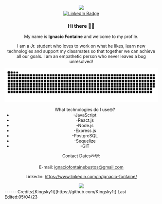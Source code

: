 [I believe in center aligned 🤲]: #

<div align="center">
  
[this is for the picture]: #	
<div id="header">
<img src="https://media.giphy.com/media/M9gbBd9nbDrOTu1Mqx/giphy.gif" width="100"/>
</div>
  
[badges i got it from shields.io ... anyone can copy and paste the link and change the parameters to test out, atleast thats how i did it]: #  
<div id="badges">
<a href="https://www.linkedin.com/in/ignacio-fontaine/">
  <img src="https://img.shields.io/badge/LinkedIn-blue?style=for-the-badge&logo=linkedin&logoColor=white" alt="LinkedIn Badge"/>
</a>
</div>


### Hi there 👋🎉

My name is **Ignacio Fontaine** and welcome to my profile.

I am a Jr. student who loves to work on what he likes, learn new technologies and support my classmates so that together we can achieve all our goals. I am an empathetic person who never leaves a bug unresolved!

<div align="center">
  <a href="https://1999azzar.github.io/1999AZZAR/">
  <img  src="https://github.com/1999AZZAR/1999AZZAR/blob/main/resources/img/grid-snake.svg"
       alt="snake" /></a>
</div>

<ul> What technologies do I use🤓?
  <li>-JavaScript</li>
  <li>-React.js</li>
  <li>-Node.js</li>
  <li>-Express.js</li>
  <li>-PostgreSQL</li>
  <li>-Sequelize</li>
  <li>-GIT</li>
</ul>

Contact Dates✉📪:

E-mail: ignaciofontainebustos@gmail.com

Linkedin: https://www.linkedin.com/in/ignacio-fontaine/



<img src="https://media.giphy.com/media/L8K62iTDkzGX6/giphy.gif" width="500" />


 
</div>
------
Credits:[Kingsky1t](https://github.com/Kingsky1t)
Last Edited:05/04/23
